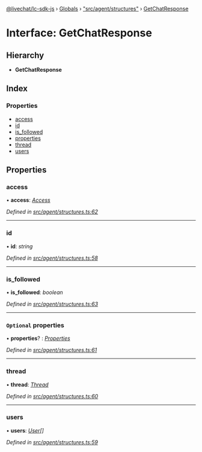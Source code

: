 [@livechat/lc-sdk-js](../README.md) › [Globals](../globals.md) › ["src/agent/structures"](../modules/_src_agent_structures_.md) › [GetChatResponse](_src_agent_structures_.getchatresponse.md)

# Interface: GetChatResponse

## Hierarchy

* **GetChatResponse**

## Index

### Properties

* [access](_src_agent_structures_.getchatresponse.md#access)
* [id](_src_agent_structures_.getchatresponse.md#id)
* [is_followed](_src_agent_structures_.getchatresponse.md#is_followed)
* [properties](_src_agent_structures_.getchatresponse.md#optional-properties)
* [thread](_src_agent_structures_.getchatresponse.md#thread)
* [users](_src_agent_structures_.getchatresponse.md#users)

## Properties

###  access

• **access**: *[Access](_src_objects_index_.access.md)*

*Defined in [src/agent/structures.ts:62](https://github.com/livechat/lc-sdk-js/blob/21d7a55/src/agent/structures.ts#L62)*

___

###  id

• **id**: *string*

*Defined in [src/agent/structures.ts:58](https://github.com/livechat/lc-sdk-js/blob/21d7a55/src/agent/structures.ts#L58)*

___

###  is_followed

• **is_followed**: *boolean*

*Defined in [src/agent/structures.ts:63](https://github.com/livechat/lc-sdk-js/blob/21d7a55/src/agent/structures.ts#L63)*

___

### `Optional` properties

• **properties**? : *[Properties](_src_objects_index_.properties.md)*

*Defined in [src/agent/structures.ts:61](https://github.com/livechat/lc-sdk-js/blob/21d7a55/src/agent/structures.ts#L61)*

___

###  thread

• **thread**: *[Thread](_src_objects_index_.thread.md)*

*Defined in [src/agent/structures.ts:60](https://github.com/livechat/lc-sdk-js/blob/21d7a55/src/agent/structures.ts#L60)*

___

###  users

• **users**: *[User](../modules/_src_objects_index_.md#user)[]*

*Defined in [src/agent/structures.ts:59](https://github.com/livechat/lc-sdk-js/blob/21d7a55/src/agent/structures.ts#L59)*
